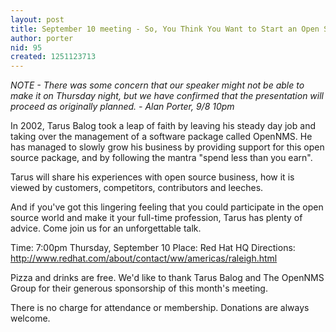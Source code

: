 ```yaml
---
layout: post
title: September 10 meeting - So, You Think You Want to Start an Open Source Business
author: porter
nid: 95
created: 1251123713
---
```

<I>NOTE - There was some concern that our speaker might not be able to make it on Thursday night, but we have confirmed that the presentation will proceed as originally planned. - Alan Porter, 9/8 10pm</I>

In 2002, Tarus Balog took a leap of faith by leaving his steady day job and taking over the management of a software package called OpenNMS.  He has managed to slowly grow his business by providing support for this open source package, and by following the mantra "spend less than you earn".

Tarus will share his experiences with open source business, how it is viewed by customers, competitors, contributors and leeches.

And if you've got this lingering feeling that you could participate in the open source world and make it your full-time profession, Tarus has plenty of advice.  Come join us for an unforgettable talk.

<!--break-->

Time: 7:00pm Thursday, September 10
Place: Red Hat HQ
Directions: http://www.redhat.com/about/contact/ww/americas/raleigh.html

Pizza and drinks are free.  We'd like to thank Tarus Balog and The OpenNMS Group for their generous sponsorship of this month's meeting.

There is no charge for attendance or membership.
Donations are always welcome.
